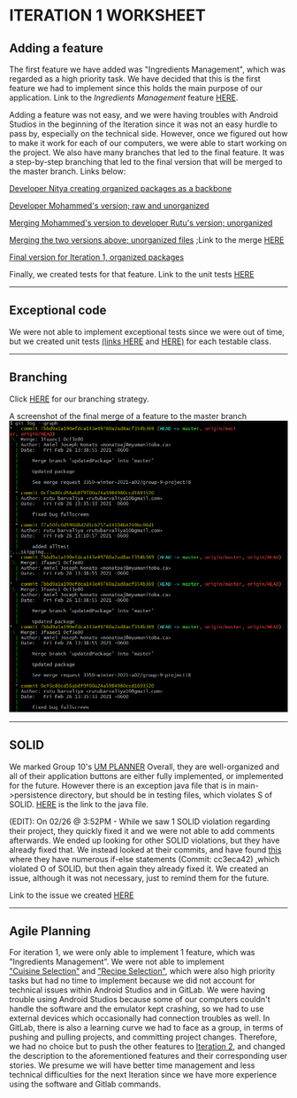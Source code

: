 # ITERATION 1 WORKSHEET

## Adding a feature
The first feature we have added was "Ingredients Management", which was regarded
as a high priority task. We have decided that this is the first feature we had 
to implement since this holds the main purpose of our application. Link to the
*Ingredients Management* feature [HERE](https://code.cs.umanitoba.ca/3350-winter-2021-a02/group-9-project/-/issues/1).

Adding a feature was not easy, and we were having troubles with Android Studios
in the beginning of the Iteration since it was not an easy hurdle to pass by,
especially on the technical side. However, once we figured out how to make it
work for each of our computers, we were able to start working on the project.
We also have many branches that led to the final feature. It was a step-by-step
branching that led to the final version that will be merged to the master branch.
Links below:

[Developer Nitya creating organized packages as a backbone](https://code.cs.umanitoba.ca/3350-winter-2021-a02/group-9-project/-/tree/UI-AndroidStudio)

[Developer Mohammed's version; raw and unorganized](https://code.cs.umanitoba.ca/3350-winter-2021-a02/group-9-project/-/tree/Mohammeds_branch)

[Merging Mohammed's version to developer Rutu's version; unorganized](https://code.cs.umanitoba.ca/3350-winter-2021-a02/group-9-project/-/tree/rutu)

[Merging the two versions above; unorganized files](https://code.cs.umanitoba.ca/3350-winter-2021-a02/group-9-project/-/tree/updatedVersion)
;Link to the merge [HERE](https://code.cs.umanitoba.ca/3350-winter-2021-a02/group-9-project/-/merge_requests/7)

[Final version for Iteration 1, organized packages](https://code.cs.umanitoba.ca/3350-winter-2021-a02/group-9-project/-/tree/updatedPackage)

Finally, we created tests for that feature. 
Link to the unit tests [HERE](https://code.cs.umanitoba.ca/3350-winter-2021-a02/group-9-project/-/tree/master/app/src/test/java/com/example/got_apple)

--------------------------------------------------------------------------------

## Exceptional code

We were not able to implement exceptional tests since we were out of time, but we
created unit tests [(links HERE](https://code.cs.umanitoba.ca/3350-winter-2021-a02/group-9-project/-/tree/updatedPackage/app/src/androidTest/java/com/example/got_apple)
and [HERE)](https://code.cs.umanitoba.ca/3350-winter-2021-a02/group-9-project/-/tree/updatedPackage/app/src/test/java/com/example/got_apple)
for each testable class.

--------------------------------------------------------------------------------

## Branching

Click [HERE](https://code.cs.umanitoba.ca/3350-winter-2021-a02/group-9-project/-/blob/master/Other%20Markdown%20Files%20(.md)/Branching.md)
for our branching strategy.

A screenshot of the final merge of a feature to the master branch 
![HERE](images/git_log_--graph.png)

--------------------------------------------------------------------------------

## SOLID

We marked Group 10's [UM PLANNER](https://code.cs.umanitoba.ca/3350-winter-2021-a02/group-10/umplanner-comp3350-a02-group10)
Overall, they are well-organized and all of their application buttons are either
fully implemented, or implemented for the future. However there is an exception 
java file that is in main->persistence directory, but should be in testing files,
which violates S of SOLID. [HERE](https://code.cs.umanitoba.ca/3350-winter-2021-a02/group-10/umplanner-comp3350-a02-group10/-/tree/master/app/src/main/java/com/cth/myapplication/persistence/PersistenceException.java)
is the link to the java file.

(EDIT): On 02/26 @ 3:52PM - While we saw 1 SOLID violation regarding their 
project, they quickly fixed it and we were not able to add comments afterwards.
We ended up looking for other SOLID violations, but they have already fixed that.
We instead looked at their commits, and have found [this](https://code.cs.umanitoba.ca/3350-winter-2021-a02/group-10/umplanner-comp3350-a02-group10/-/commit/cc3eca425c793de01b9128ecc69b368104d993c1)
where they have numerous if-else statements (Commit: cc3eca42)
,which violated O of SOLID, but then again they already fixed it. We created an 
issue, although it was not necessary, just to remind them for the future.

Link to the issue we created [HERE](https://code.cs.umanitoba.ca/3350-winter-2021-a02/group-10/umplanner-comp3350-a02-group10/-/issues/57)

--------------------------------------------------------------------------------

## Agile Planning

For iteration 1, we were only able to implement 1 feature, which was "Ingredients
Management". We were not able to implement                                     
["Cuisine Selection"](https://code.cs.umanitoba.ca/3350-winter-2021-a02/group-9-project/-/issues/2)
and ["Recipe Selection"](https://code.cs.umanitoba.ca/3350-winter-2021-a02/group-9-project/-/issues/3),
which were also high priority tasks but had no time to implement because we did
not account for technical issues within Android Studios and in GitLab. We were 
having trouble using Android Studios because some of our computers couldn't
handle the software and the emulator kept crashing, so we had to use external 
devices which occasionally had connection troubles as well. In GitLab, there is
also a learning curve we had to face as a group, in terms of pushing and pulling
projects, and committing project changes. Therefore, we had no choice but to push
the other features to [Iteration 2](https://code.cs.umanitoba.ca/3350-winter-2021-a02/group-9-project/-/milestones/2), 
and changed the description to the aforementioned features and their 
corresponding user stories. We presume we will have better time management and 
less technical difficulties for the next Iteration since we have more experience
using the software and Gitlab commands.